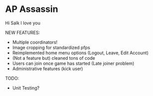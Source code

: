 # AP Assassin

Hi Salk I love you

NEW FEATURES:

- Multiple coordinators!
- Image cropping for standardized pfps
- Reimplemented home menu options (Logout, Leave, Edit Account)
- (Not a feature but) cleaned tons of code
- Users can join once game has started (Late joiner problem)
- Administrative features (kick user)

TODO:

- Unit Testing?
